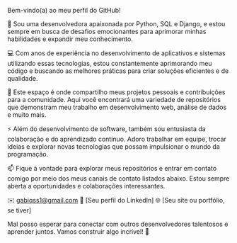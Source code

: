 Bem-vindo(a) ao meu perfil do GitHub!

👋 Sou uma desenvolvedora apaixonada por Python, SQL e Django, e estou sempre em busca de desafios emocionantes para aprimorar minhas habilidades e expandir meu conhecimento.

💻 Com anos de experiência no desenvolvimento de aplicativos e sistemas utilizando essas tecnologias, estou constantemente aprimorando meu código e buscando as melhores práticas para criar soluções eficientes e de qualidade.

🌟 Este espaço é onde compartilho meus projetos pessoais e contribuições para a comunidade. Aqui você encontrará uma variedade de repositórios que demonstram meu trabalho em desenvolvimento web, análise de dados e muito mais.

⚡ Além do desenvolvimento de software, também sou entusiasta da colaboração e do aprendizado contínuo. Adoro trabalhar em equipe, trocar ideias e explorar novas tecnologias que possam impulsionar o mundo da programação.

📫 Fique à vontade para explorar meus repositórios e entrar em contato comigo por meio dos meus canais de contato listados abaixo. Estou sempre aberta a oportunidades e colaborações interessantes.

✉️ gabiqss1@gmail.com
🔗 [Seu perfil do LinkedIn]
🌐 [Seu site ou portfólio, se tiver]

Mal posso esperar para conectar com outros desenvolvedores talentosos e aprender juntos. Vamos construir algo incrível! 🚀
